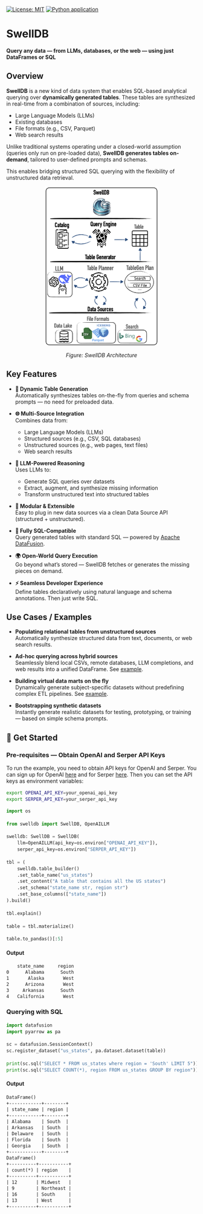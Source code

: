 [![License: MIT](https://img.shields.io/badge/License-MIT-yellow.svg)](https://opensource.org/licenses/MIT)
[![Python application](https://github.com/SwellDB/SwellDB/actions/workflows/python-app.yml/badge.svg)](https://github.com/SwellDB/SwellDB/actions/workflows/python-app.yml)

 # SwellDB

**Query any data — from LLMs, databases, or the web — using just DataFrames or SQL**

## Overview

**SwellDB** is a new kind of data system that enables SQL-based analytical querying over **dynamically generated tables**. These tables are synthesized in real-time from a combination of sources, including:

- Large Language Models (LLMs)
- Existing databases
- File formats (e.g., CSV, Parquet)
- Web search results

Unlike traditional systems operating under a closed-world assumption (queries only run on pre-loaded data), **SwellDB generates tables on-demand**, tailored to user-defined prompts and schemas.

This enables bridging structured SQL querying with the flexibility of unstructured data retrieval.

<div align="center">
  <img src="images/swelldb_architecture.png" alt="SwellDB Architecture" width="300"/>
  <p><em>Figure: SwellDB Architecture</em></p>
</div>

## Key Features

- **🔄 Dynamic Table Generation**  
  Automatically synthesizes tables on-the-fly from queries and schema prompts — no need for preloaded data.

- **🌐 Multi-Source Integration**  
  Combines data from:
  - Large Language Models (LLMs)
  - Structured sources (e.g., CSV, SQL databases)
  - Unstructured sources (e.g., web pages, text files)
  - Web search results

- **🧠 LLM-Powered Reasoning**  
  Uses LLMs to:
  - Generate SQL queries over datasets  
  - Extract, augment, and synthesize missing information  
  - Transform unstructured text into structured tables

- **🧩 Modular & Extensible**  
  Easy to plug in new data sources via a clean Data Source API (structured + unstructured).

- **🧪 Fully SQL-Compatible**  
  Query generated tables with standard SQL — powered by [Apache DataFusion](https://datafusion.apache.org/).

- **🌍 Open-World Query Execution**  
  Go beyond what’s stored — SwellDB fetches or generates the missing pieces on demand.

- **⚡ Seamless Developer Experience**  
  Define tables declaratively using natural language and schema annotations. Then just write SQL.

## Use Cases / Examples

- **Populating relational tables from unstructured sources**  
  Automatically synthesize structured data from text, documents, or web search results.

- **Ad-hoc querying across hybrid sources**  
  Seamlessly blend local CSVs, remote databases, LLM completions, and web results into a unified DataFrame. See [example](examples/swelldb_mutations.ipynb).

- **Building virtual data marts on the fly**  
  Dynamically generate subject-specific datasets without predefining complex ETL pipelines. See [example](examples/swelldb_basic.ipynb).

- **Bootstrapping synthetic datasets**  
  Instantly generate realistic datasets for testing, prototyping, or training — based on simple schema prompts.

## 🚀 Get Started

### Pre-requisites — Obtain OpenAI and Serper API Keys
To run the example, you need to obtain API keys for OpenAI and Serper. 
You can sign up for OpenAI [here](https://platform.openai.com/signup) and for Serper [here](https://serper.dev/). Then
you can set the API keys as environment variables:

```bash
export OPENAI_API_KEY=your_openai_api_key
export SERPER_API_KEY=your_serper_api_key
```

```python
import os

from swelldb import SwellDB, OpenAILLM

swelldb: SwellDB = SwellDB(
    llm=OpenAILLM(api_key=os.environ["OPENAI_API_KEY"]), 
    serper_api_key=os.environ["SERPER_API_KEY"])

tbl = (
    swelldb.table_builder()
    .set_table_name("us_states")
    .set_content("A table that contains all the US states")
    .set_schema("state_name str, region str")
    .set_base_columns(["state_name"])
).build()

tbl.explain()

table = tbl.materialize()

table.to_pandas()[:5]
```
#### Output
```
    state_name     region
0      Alabama      South
1       Alaska       West
2      Arizona       West
3     Arkansas      South
4   California       West
```

### Querying with SQL
```python
import datafusion
import pyarrow as pa

sc = datafusion.SessionContext()
sc.register_dataset("us_states", pa.dataset.dataset(table))

print(sc.sql("SELECT * FROM us_states where region = 'South' LIMIT 5"))
print(sc.sql("SELECT COUNT(*), region FROM us_states GROUP BY region"))
```

#### Output
```
DataFrame()
+------------+--------+
| state_name | region |
+------------+--------+
| Alabama    | South  |
| Arkansas   | South  |
| Delaware   | South  |
| Florida    | South  |
| Georgia    | South  |
+------------+--------+
DataFrame()
+----------+-----------+
| count(*) | region    |
+----------+-----------+
| 12       | Midwest   |
| 9        | Northeast |
| 16       | South     |
| 13       | West      |
+----------+-----------+
```
